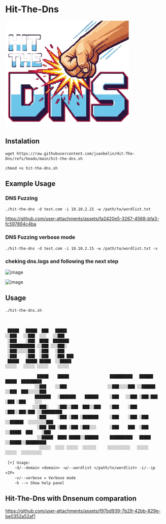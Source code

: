 # Hit-The-Dns

![Logo](assets/img/Logo.png)


## Instalation 
```
wget https://raw.githubusercontent.com/juanbelin/Hit-The-Dns/refs/heads/main/hit-the-dns.sh
```

```
chmod +x hit-the-dns.sh
```

## Example Usage

### DNS Fuzzing 
```
./hit-the-dns -d test.com -i 10.10.2.15 -w /path/to/wordlist.txt
```

https://github.com/user-attachments/assets/fa2420e5-3267-4568-bfa3-fc597894c4ba


### DNS Fuzzing verbose mode  
```
./hit-the-dns -d test.com -i 10.10.2.15 -w /path/to/wordlist.txt -v
```

### cheking dns.logs and following the next step
![image](https://github.com/user-attachments/assets/257d4d61-3936-43cd-bfc2-0b0cc1990872)

![image](https://github.com/user-attachments/assets/568ac592-3c0f-4b06-bcbe-be5f4c952a96)



## Usage 
```
./hit-the-dns.sh



 █████   █████  ███   █████                                                             
░░███   ░░███  ░░░   ░░███                                                              
 ░███    ░███  ████  ███████                                                            
 ░███████████ ░░███ ░░░███░                                                             
 ░███░░░░░███  ░███   ░███                                                              
 ░███    ░███  ░███   ░███ ███                                                          
 █████   █████ █████  ░░█████                                                           
░░░░░   ░░░░░ ░░░░░    ░░░░░                                                            

              █████    █████                  ██████████   ██████   █████  █████████    
             ░░███    ░░███                  ░░███░░░░███ ░░██████ ░░███  ███░░░░░███   
             ███████   ░███████    ██████     ░███   ░░███ ░███░███ ░███ ░███    ░░░    
            ░░░███░    ░███░░███  ███░░███    ░███    ░███ ░███░░███░███ ░░█████████    
              ░███     ░███ ░███ ░███████     ░███    ░███ ░███ ░░██████  ░░░░░░░░███   
              ░███ ███ ░███ ░███ ░███░░░      ░███    ███  ░███  ░░█████  ███    ░███   
              ░░█████  ████ █████░░██████     ██████████   █████  ░░█████░░█████████    
               ░░░░░  ░░░░ ░░░░░  ░░░░░░     ░░░░░░░░░░   ░░░░░    ░░░░░  ░░░░░░░░░     

 [+] Usage:
	-d/--domain <domain> -w/--wordlist </path/to/wordlist> -i/--ip <IP>
	-v/--verbose = Verbose mode
	-h --> Show help panel
```

## Hit-The-Dns with Dnsenum comparation

https://github.com/user-attachments/assets/f97bd939-7b29-42bb-829e-be0352a52af1

